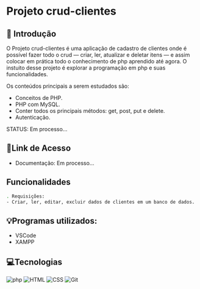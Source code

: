 # **Projeto crud-clientes**

## 📖 Introdução

O Projeto crud-clientes é uma aplicação de cadastro de clientes onde é possível fazer todo o crud — criar, ler, atualizar e deletar itens — e assim colocar em prática todo o conhecimento de php aprendido até agora. O instuito desse projeto é explorar a programação em php e suas funcionalidades.

Os conteúdos principais a serem estudados são:

- Conceitos de PHP.
- PHP com MySQL.
- Conter todos os principais métodos: get, post, put e delete.
- Autenticação.

STATUS: Em processo...

## 🔗Link de Acesso

- Documentação: Em processo...

## Funcionalidades

```bash
. Requisições:
- Criar, ler, editar, excluir dados de clientes em um banco de dados.
```


## 💡Programas utilizados:

- VSCode
- XAMPP

## 💻Tecnologias

![php](https://img.shields.io/badge/PHP-4F5B93?style=for-the-badge&logo=PHP&logoColor=white)
![HTML](https://img.shields.io/badge/HTML-orange?style=for-the-badge&logo=HTML5&logoColor=white)
![CSS](https://img.shields.io/badge/CSS-blue?style=for-the-badge&logo=CSS3&logoColor=white)
![Git](https://img.shields.io/badge/GIT-E44C30?style=for-the-badge&logo=git&logoColor=white)
